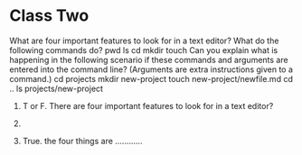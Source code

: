 # Class Two


What are four important features to look for in a text editor?
What do the following commands do?
pwd
ls
cd
mkdir
touch
Can you explain what is happening in the following scenario if these commands and arguments are entered into the command line? (Arguments are extra instructions given to a command.)
cd projects
mkdir new-project
touch new-project/newfile.md
cd ..
ls projects/new-project


1. T or F. There are four important features to look for in a text editor? 
2.








1. True. the four things are ............
